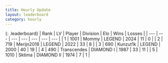 ```yaml
---
title: Hourly Update
layout: leaderboard
category: hourly
---
```


{: .leaderboard}
| Rank | LV | Player | Division | Elo | Wins | Losses |
| --- | --- | --- | --- | --- | --- | --- |
| <span data-change="0">1</span> | 1001 | <span title="ID: 163201">Mommy</span> | LEGEND | <span data-change="0">2024</span> | <span data-change="0">11</span> | <span data-change="0">0</span> |
| <span data-change="0">2</span> | 719 | <span title="ID: 489101">Merijn2018</span> | LEGEND | <span data-change="0">2022</span> | <span data-change="0">33</span> | <span data-change="0">8</span> |
| <span data-change="0">3</span> | 690 | <span title="ID: 392407">Kunzut1k</span> | LEGEND | <span data-change="19">2000</span> | <span data-change="2">40</span> | <span data-change="0">19</span> |
| <span data-change="0">4</span> | 490 | <span title="ID: 185505">Transcendes</span> | DIAMOND I | <span data-change="8">1987</span> | <span data-change="1">33</span> | <span data-change="0">11</span> |
| <span data-change="0">5</span> | 1010 | <span title="ID: 353063">Sktima</span> | DIAMOND II | <span data-change="0">1974</span> | <span data-change="0">7</span> | <span data-change="0">1</span> |